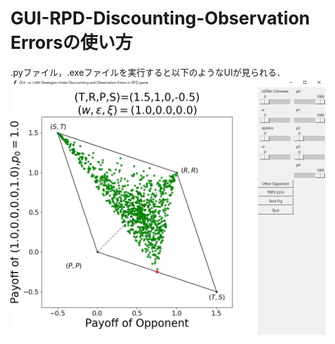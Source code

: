 # GUI-RPD-Discounting-Observation Errorsの使い方
.pyファイル，.exeファイルを実行すると以下のようなUIが見られる．
![wsls strategy](https://github.com/azm17/RPD/blob/master/wsls.PNG "wsls")
